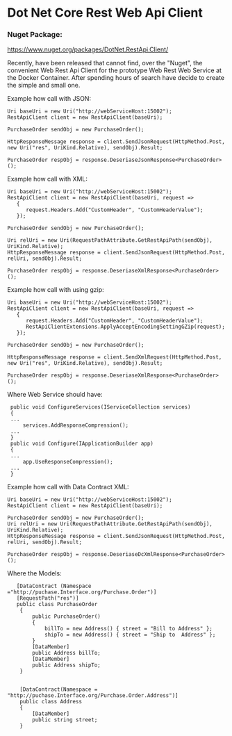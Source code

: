 # Dot Net Core Rest Web Api Client
### Nuget Package: 
https://www.nuget.org/packages/DotNet.RestApi.Client/


Recently, have been released that cannot  find, over the "Nuget", the convenient Web Rest Api Client for the prototype Web Rest Web Service at the Docker Container. After spending hours of search have decide to create the simple and small one.

Example how call with JSON:

```
Uri baseUri = new Uri("http://webServiceHost:15002");
RestApiClient client = new RestApiClient(baseUri);

PurchaseOrder sendObj = new PurchaseOrder();

HttpResponseMessage response = client.SendJsonRequest(HttpMethod.Post, new Uri("res", UriKind.Relative), sendObj).Result;

PurchaseOrder respObj = response.DeseriaseJsonResponse<PurchaseOrder>();

```

Example how call with XML:

```
Uri baseUri = new Uri("http://webServiceHost:15002");
RestApiClient client = new RestApiClient(baseUri, request =>
   {
      request.Headers.Add("CustomHeader", "CustomHeaderValue");
   });

PurchaseOrder sendObj = new PurchaseOrder();

Uri relUri = new Uri(RequestPathAttribute.GetRestApiPath(sendObj), UriKind.Relative);
HttpResponseMessage response = client.SendJsonRequest(HttpMethod.Post, relUri, sendObj).Result;

PurchaseOrder respObj = response.DeseriaseXmlResponse<PurchaseOrder>();

```

Example how call with using gzip:

```
Uri baseUri = new Uri("http://webServiceHost:15002");
RestApiClient client = new RestApiClient(baseUri, request =>
   {
      request.Headers.Add("CustomHeader", "CustomHeaderValue");
      RestApiClientExtensions.ApplyAcceptEncodingSettingGZip(request);
   });

PurchaseOrder sendObj = new PurchaseOrder();

HttpResponseMessage response = client.SendXmlRequest(HttpMethod.Post, new Uri("res", UriKind.Relative), sendObj).Result;

PurchaseOrder respObj = response.DeseriaseXmlResponse<PurchaseOrder>();

```
Where Web Service should have:
```
 public void ConfigureServices(IServiceCollection services)
 {
 ...
     services.AddResponseCompression();
 ...
 }
 public void Configure(IApplicationBuilder app)
 {
 ...
     app.UseResponseCompression();
 ...
 }
```

Example how call with Data Contract XML:

```
Uri baseUri = new Uri("http://webServiceHost:15002");
RestApiClient client = new RestApiClient(baseUri);

PurchaseOrder sendObj = new PurchaseOrder();
Uri relUri = new Uri(RequestPathAttribute.GetRestApiPath(sendObj), UriKind.Relative);
HttpResponseMessage response = client.SendJsonRequest(HttpMethod.Post, relUri, sendObj).Result;

PurchaseOrder respObj = response.DeseriaseDcXmlResponse<PurchaseOrder>();

```

Where the Models:

```
   [DataContract (Namespace ="http://puchase.Interface.org/Purchase.Order")]
   [RequestPath("res")]
   public class PurchaseOrder
    {
        public PurchaseOrder()
        {
            billTo = new Address() { street = "Bill to Address" };
            shipTo = new Address() { street = "Ship to  Address" };
        }
        [DataMember]
        public Address billTo;
        [DataMember]
        public Address shipTo;
    }


    [DataContract(Namespace = "http://puchase.Interface.org/Purchase.Order.Address")]
    public class Address
    {
        [DataMember]
        public string street;
    }
 ```
